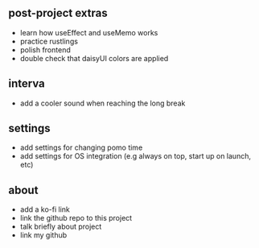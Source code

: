 ## post-project extras

- learn how useEffect and useMemo works
- practice rustlings
- polish frontend
- double check that daisyUI colors are applied

## interva

<!-- - add pause, play and reset buttons -->
<!-- - find a library to use time -->
<!-- - implement timer logic -->
<!-- - add new colors for when break vs long break vs focus -->

- add a cooler sound when reaching the long break

## settings

- add settings for changing pomo time
- add settings for OS integration (e.g always on top, start up on launch, etc)

## about

- add a ko-fi link
- link the github repo to this project
- talk briefly about project
- link my github
